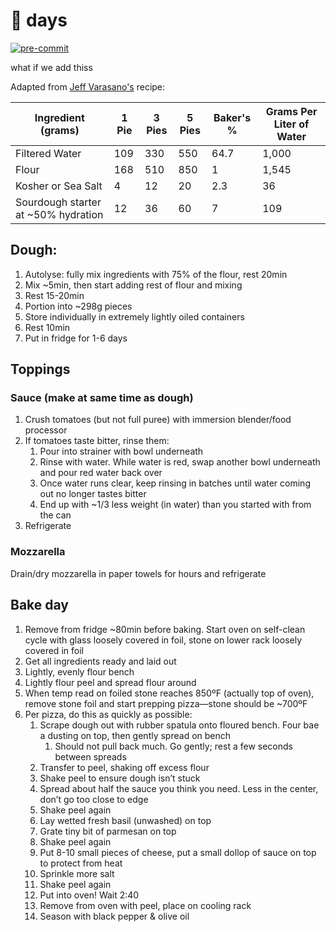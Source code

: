 # 🍕 days

[![pre-commit](https://img.shields.io/badge/pre--commit-enabled-brightgreen?logo=pre-commit&logoColor=white)](https://github.com/pre-commit/pre-commit)

what if we add thiss

Adapted from [Jeff Varasano's](http://www.varasanos.com/PizzaRecipe.htm) recipe:

| Ingredient (grams)                  | 1 Pie | 3 Pies | 5 Pies | Baker's % | Grams Per Liter of Water |
|-------------------------------------|-------|--------|--------|-----------|--------------------------|
| Filtered Water                      | 109   | 330    | 550    | 64.7      | 1,000                    |
| Flour                               | 168   | 510    | 850    | 1         | 1,545                    |
| Kosher or Sea Salt                  | 4     | 12     | 20     | 2.3       | 36                       |
| Sourdough starter at ~50% hydration | 12    | 36     | 60     | 7         | 109                      |

## Dough:

1. Autolyse: fully mix ingredients with 75% of the flour, rest 20min
2. Mix ~5min, then start adding rest of flour and mixing
3. Rest 15-20min
4. Portion into ~298g pieces
5. Store individually in extremely lightly oiled containers
6. Rest 10min
7. Put in fridge for 1-6 days

## Toppings

### Sauce (make at same time as dough)

1. Crush tomatoes (but not full puree) with immersion blender/food processor
1. If tomatoes taste bitter, rinse them:
    1. Pour into strainer with bowl underneath
    1. Rinse with water. While water is red, swap another bowl underneath and pour red water back over
    1. Once water runs clear, keep rinsing in batches until water coming out no longer tastes bitter
    1. End up with ~1/3 less weight (in water) than you started with from the can
1. Refrigerate

### Mozzarella

Drain/dry mozzarella in paper towels for hours and refrigerate

## Bake day

1. Remove from fridge ~80min before baking. Start oven on self-clean cycle with glass loosely covered in foil, stone on lower rack loosely covered in foil
1. Get all ingredients ready and laid out
1. Lightly, evenly flour bench
1. Lightly flour peel and spread flour around
1. When temp read on foiled stone reaches 850ºF (actually top of oven), remove stone foil and start prepping pizza—stone should be ~700ºF
1. Per pizza, do this as quickly as possible:
    1. Scrape dough out with rubber spatula onto floured bench. Four bae a dusting on top, then gently spread on bench
        1. Should not pull back much. Go gently; rest a few seconds between spreads
    1. Transfer to peel, shaking off excess flour
    1. Shake peel to ensure dough isn’t stuck
    1. Spread about half the sauce you think you need. Less in the center, don’t go too close to edge
    1. Shake peel again
    1. Lay wetted fresh basil (unwashed) on top
    1. Grate tiny bit of parmesan on top
    1. Shake peel again
    1. Put 8-10 small pieces of cheese, put a small dollop of sauce on top to protect from heat
    1. Sprinkle more salt
    1. Shake peel again
    1. Put into oven! Wait 2:40
    1. Remove from oven with peel, place on cooling rack
    1. Season with black pepper & olive oil
